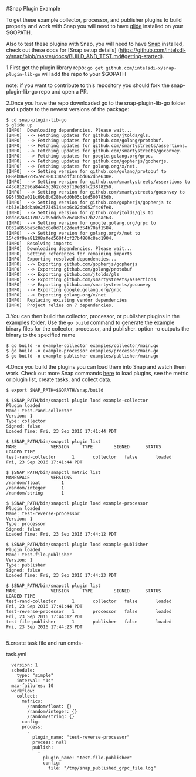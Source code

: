 #Snap Plugin Example

To get these example collector, processor, and publisher plugins to build properly and work with Snap you will need to have [glide](https://glide.sh/) installed on your $GOPATH.

Also to test these plugins with Snap, you will need to have [Snap](https://github.com/intelsdi-x/snap) installed, check out these docs for [Snap setup details] (https://github.com/intelsdi-x/snap/blob/master/docs/BUILD_AND_TEST.md#getting-started).

1.First get the plugin library repo:
`go get github.com/intelsdi-x/snap-plugin-lib-go` will add the repo to your $GOPATH

note: if you want to contribute to this repository you should fork the snap-plugin-lib-go repo and open a PR.

2.Once you have the repo downloaded go to the snap-plugin-lib-go folder and update to the newest versions of the package:

```
$ cd snap-plugin-lib-go
$ glide up
[INFO]	Downloading dependencies. Please wait...
[INFO]	--> Fetching updates for github.com/jtolds/gls.
[INFO]	--> Fetching updates for github.com/golang/protobuf.
[INFO]	--> Fetching updates for github.com/smartystreets/assertions.
[INFO]	--> Fetching updates for github.com/smartystreets/goconvey.
[INFO]	--> Fetching updates for google.golang.org/grpc.
[INFO]	--> Fetching updates for github.com/gopherjs/gopherjs.
[INFO]	--> Fetching updates for golang.org/x/net.
[INFO]	--> Setting version for github.com/golang/protobuf to 888eb0692c857ec880338addf316bd662d5e630e.
[INFO]	--> Setting version for github.com/smartystreets/assertions to 443d812296a84445c202c085f19e18fc238f8250.
[INFO]	--> Setting version for github.com/smartystreets/goconvey to 995f5b2e021c69b8b028ba6d0b05c1dd500783db.
[INFO]	--> Setting version for github.com/gopherjs/gopherjs to 4b53e1bddba0e2f734514aeb6c02db652f4c6fe8.
[INFO]	--> Setting version for github.com/jtolds/gls to 8ddce2a84170772b95dd5d576c48d517b22cac63.
[INFO]	--> Setting version for google.golang.org/grpc to 0032a855ba5c8a3c8e0d71c2deef354b70af1584.
[INFO]	--> Setting version for golang.org/x/net to 154d9f9ea81208afed560f4cf27b4860c8ed1904.
[INFO]	Resolving imports
[INFO]	Downloading dependencies. Please wait...
[INFO]	Setting references for remaining imports
[INFO]	Exporting resolved dependencies...
[INFO]	--> Exporting github.com/gopherjs/gopherjs
[INFO]	--> Exporting github.com/golang/protobuf
[INFO]	--> Exporting github.com/jtolds/gls
[INFO]	--> Exporting github.com/smartystreets/assertions
[INFO]	--> Exporting github.com/smartystreets/goconvey
[INFO]	--> Exporting google.golang.org/grpc
[INFO]	--> Exporting golang.org/x/net
[INFO]	Replacing existing vendor dependencies
[INFO]	Project relies on 7 dependencies.
```

3.You can then build the collector, processor, or publisher plugins in the examples folder.
    Use the `go build` command to generate the example binary files for the collector, processor, and publisher.
    option -o outputs the binary to the specified name 

```
$ go build -o example-collector examples/collector/main.go
$ go build -o example-processor examples/processor/main.go 
$ go build -o example-publisher examples/publisher/main.go 
```

4.Once you build the plugins you can load them into Snap and watch them work. Check out more Snap commands [here](??) to load plugins, see the metric or plugin list, create tasks, and collect data.

```
$ export SNAP_PATH=$GOPATH/snap/build

$ $SNAP_PATH/bin/snapctl plugin load example-collector
Plugin loaded
Name: test-rand-collector
Version: 1
Type: collector
Signed: false
Loaded Time: Fri, 23 Sep 2016 17:41:44 PDT

$ $SNAP_PATH/bin/snapctl plugin list
NAME 			 VERSION 	 TYPE 		 SIGNED 	 STATUS 	 LOADED TIME
test-rand-collector 	 1 		 collector 	 false 		 loaded 	 Fri, 23 Sep 2016 17:41:44 PDT

$ $SNAP_PATH/bin/snapctl metric list
NAMESPACE 		 VERSIONS
/random/float 		 1
/random/integer 	 1
/random/string 		 1

$ $SNAP_PATH/bin/snapctl plugin load example-processor
Plugin loaded
Name: test-reverse-processor
Version: 1
Type: processor
Signed: false
Loaded Time: Fri, 23 Sep 2016 17:44:12 PDT

$ $SNAP_PATH/bin/snapctl plugin load example-publisher
Plugin loaded
Name: test-file-publisher
Version: 1
Type: publisher
Signed: false
Loaded Time: Fri, 23 Sep 2016 17:44:23 PDT

$ $SNAP_PATH/bin/snapctl plugin list
NAME 			 VERSION 	 TYPE 		 SIGNED 	 STATUS 	 LOADED TIME
test-rand-collector 	 1 		 collector 	 false 		 loaded 	 Fri, 23 Sep 2016 17:41:44 PDT
test-reverse-processor 	 1 		 processor 	 false 		 loaded 	 Fri, 23 Sep 2016 17:44:12 PDT
test-file-publisher 	 1 		 publisher 	 false 		 loaded 	 Fri, 23 Sep 2016 17:44:23 PDT


```

5.create task file and run cmds- 

task.yml

```---
  version: 1
  schedule:
    type: "simple"
    interval: "1s"
  max-failures: 10
  workflow:
    collect:
      metrics:
        /random/float: {}
        /random/integer: {}
        /random/string: {}
      config:
      process:
        -
          plugin_name: "test-reverse-processor"
          process: null
          publish:
            -
              plugin_name: "test-file-publisher"
              config:
                file: "/tmp/snap_published_grpc_file.log"

```

